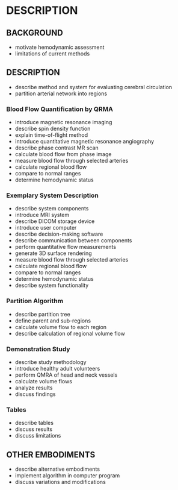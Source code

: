 # DESCRIPTION

## BACKGROUND

- motivate hemodynamic assessment
- limitations of current methods

## DESCRIPTION

- describe method and system for evaluating cerebral circulation
- partition arterial network into regions

### Blood Flow Quantification by QRMA

- introduce magnetic resonance imaging
- describe spin density function
- explain time-of-flight method
- introduce quantitative magnetic resonance angiography
- describe phase contrast MR scan
- calculate blood flow from phase image
- measure blood flow through selected arteries
- calculate regional blood flow
- compare to normal ranges
- determine hemodynamic status

### Exemplary System Description

- describe system components
- introduce MRI system
- describe DICOM storage device
- introduce user computer
- describe decision-making software
- describe communication between components
- perform quantitative flow measurements
- generate 3D surface rendering
- measure blood flow through selected arteries
- calculate regional blood flow
- compare to normal ranges
- determine hemodynamic status
- describe system functionality

### Partition Algorithm

- describe partition tree
- define parent and sub-regions
- calculate volume flow to each region
- describe calculation of regional volume flow

### Demonstration Study

- describe study methodology
- introduce healthy adult volunteers
- perform QMRA of head and neck vessels
- calculate volume flows
- analyze results
- discuss findings

### Tables

- describe tables
- discuss results
- discuss limitations

## OTHER EMBODIMENTS

- describe alternative embodiments
- implement algorithm in computer program
- discuss variations and modifications

